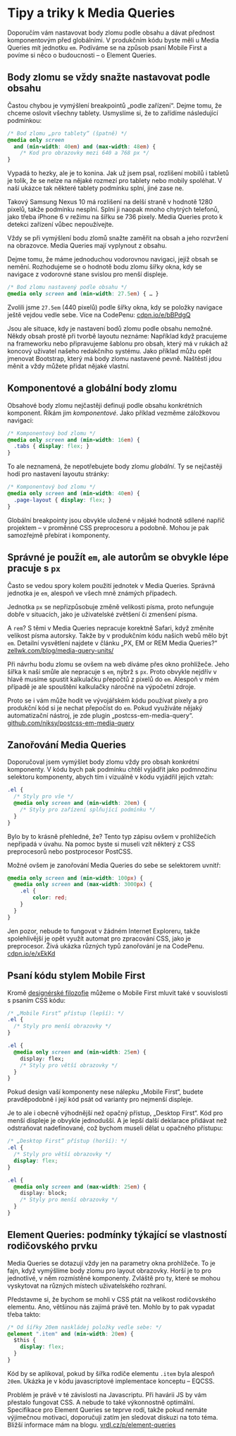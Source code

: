 # Tipy a triky k Media Queries

Doporučím vám nastavovat body zlomu podle obsahu a dávat přednost komponentovým před globálními. V produkčním kódu byste měli u Media Queries mít jednotku `em`. Podíváme se na způsob psaní Mobile First a povíme si něco o budoucnosti – o Element Queries.


## Body zlomu se vždy snažte nastavovat podle obsahu

Častou chybou je vymýšlení breakpointů „podle zařízení“. Dejme tomu, že chceme oslovit všechny tablety. Usmyslíme si, že to zařídíme následující podmínkou:

```css
/* Bod zlomu „pro tablety“ (špatně) */
@media only screen 
  and (min-width: 40em) and (max-width: 48em) { 
    /* Kod pro obrazovky mezi 640 a 768 px */
}
```

Vypadá to hezky, ale je to konina. Jak už jsem psal, rozlišení mobilů i tabletů je tolik, že se nelze na nějaké rozmezí pro tablety nebo mobily spoléhat. V naší ukázce tak některé tablety podmínku splní, jiné zase ne. 

Takový Samsung Nexus 10 má rozlišení na delší straně v hodnotě 1280 pixelů, takže podmínku nesplní. Splní ji naopak mnoho chytrých telefonů, jako třeba iPhone 6 v režimu na šířku se 736 pixely. Media Queries proto k detekci zařízení vůbec nepoužívejte.

Vždy se při vymýšlení bodu zlomů snažte zaměřit na obsah a jeho rozvržení na obrazovce. Media Queries mají vyplynout z obsahu.

Dejme tomu, že máme jednoduchou vodorovnou navigaci, jejíž obsah se nemění. Rozhodujeme se o hodnotě bodu zlomu šířky okna, kdy se navigace z vodorovné stane svislou pro menší displeje.

```css
/* Bod zlomu nastavený podle obsahu */
@media only screen and (min-width: 27.5em) { … }
```

Zvolili jsme `27.5em` (440 pixelů) podle šířky okna, kdy se položky navigace ještě vejdou vedle sebe. Více na CodePenu: [cdpn.io/e/bBPdgQ](https://codepen.io/machal/pen/bBPdgQ)

Jsou ale situace, kdy je nastavení bodů zlomu podle obsahu nemožné. Někdy obsah prostě při tvorbě layoutu neznáme: Například když pracujeme na frameworku nebo připravujeme šablonu pro obsah, který má v rukách až koncový uživatel našeho redakčního systému. Jako příklad můžu opět jmenovat Bootstrap, který má body zlomu nastavené pevně. Naštěstí jdou měnit a vždy můžete přidat nějaké vlastní. 


## Komponentové a globální body zlomu

Obsahové body zlomu nejčastěji definuji podle obsahu konkrétních komponent. Říkám jim *komponentové*. Jako příklad vezměme záložkovou navigaci:

```css
/* Komponentový bod zlomu */
@media only screen and (min-width: 16em) { 
  .tabs { display: flex; }
}
```

To ale neznamená, že nepotřebujete body zlomu *globální*. Ty se nejčastěji hodí pro nastavení layoutu stránky:

```css
/* Komponentový bod zlomu */
@media only screen and (min-width: 40em) { 
  .page-layout { display: flex; }
}
```

Globální breakpointy jsou obvykle uložené v nějaké hodnotě sdílené napříč projektem – v proměnné CSS preprocesoru a podobně. Mohou je pak samozřejmě přebírat i komponenty.


## Správné je použít `em`, ale autorům se obvykle lépe pracuje s `px`

Často se vedou spory kolem použití jednotek v Media Queries. Správná jednotka je `em`, alespoň ve všech mně známých případech.

Jednotka `px` se nepřizpůsobuje změně velikosti písma, proto nefunguje dobře v situacích, jako je uživatelské zvětšení či zmenšení písma.

A `rem`? S těmi v Media Queries nepracuje korektně Safari, když změníte velikost písma autorsky. Takže by v produkčním kódu našich webů mělo být `em`. Detailní vysvětlení najdete v článku „PX, EM or REM Media Queries?“ [zellwk.com/blog/media-query-units/](https://zellwk.com/blog/media-query-units/)

Při návrhu bodu zlomu se ovšem na web díváme přes okno prohlížeče. Jeho šířka k naší smůle ale nepracuje s `em`, nýbrž s `px`. Proto obvykle nejdřív v hlavě musíme spustit kalkulačku přepočtů z pixelů do `em`. Alespoň v mém případě je ale spouštění kalkulačky náročné na výpočetní zdroje. 

Proto se i vám může hodit ve vývojářském kódu používat pixely a pro produkční kód si je nechat přepočíst do `em`. Pokud využíváte nějaký automatizační nástroj, je zde plugin „postcss-em-media-query“. [github.com/niksy/postcss-em-media-query](https://github.com/niksy/postcss-em-media-query)


## Zanořování Media Queries

Doporučoval jsem vymýšlet body zlomu vždy pro obsah konkrétní komponenty. V kódu bych pak podmínku chtěl vyjádřit jako podmnožinu selektoru komponenty, abych tím i vizuálně v kódu vyjádřil jejich vztah:

```css
.el {
  /* Styly pro vše */
  @media only screen and (min-width: 20em) { 
    /* Styly pro zařízení splňující podmínku */
  }  
}
```

Bylo by to krásně přehledné, že? Tento typ zápisu ovšem v prohlížečích nepřipadá v úvahu. Na pomoc byste si museli vzít některý z CSS preprocesorů nebo postprocesor PostCSS. 

Možné ovšem je zanořování Media Queries do sebe se selektorem uvnitř:

```css
@media only screen and (min-width: 100px) {
  @media only screen and (max-width: 3000px) {
    .el {
        color: red;
    }
  }  
}
```

Jen pozor, nebude to fungovat v žádném Internet Exploreru, takže spolehlivější je opět využít automat pro zpracování CSS, jako je preprocesor. Živá ukázka různých typů zanořování je na CodePenu. [cdpn.io/e/xEkKd](https://codepen.io/machal/pen/xEkKd)


## Psaní kódu stylem Mobile First

Kromě [designérské filozofie](mobile-first.md) můžeme o Mobile First mluvit také v souvislosti s psaním CSS kódu:

```css
/* „Mobile First“ přístup (lepší): */
.el {
  /* Styly pro menší obrazovky */
}

.el {
  @media only screen and (min-width: 25em) { 
    display: flex;
    /* Styly pro větší obrazovky */
  }  
}
```

Pokud design vaší komponenty nese nálepku „Mobile First“, budete pravděpodobně i její kód psát od varianty pro nejmenší displeje. 

Je to ale i obecně výhodnější než opačný přístup, „Desktop First“. Kód pro menší displeje je obvykle jednodušší. A je lepší další deklarace přidávat než odstraňovat nadefinované, což bychom museli dělat u opačného přístupu:

```css
/* „Desktop First“ přístup (horší): */
.el {
  /* Styly pro větší obrazovky */
  display: flex;
}

.el {
  @media only screen and (max-width: 25em) { 
    display: block;
    /* Styly pro menší obrazovky */
  }  
}
```

## Element Queries: podmínky týkající se vlastností rodičovského prvku

Media Queries se dotazují vždy jen na parametry okna prohlížeče. To je fajn, když vymýšlíme body zlomu pro layout obrazovky. Horší je to pro jednotlivé, v něm rozmístěné komponenty. Zvláště pro ty, které se mohou vyskytovat na různých místech uživatelského rozhraní.

Představme si, že bychom se mohli v CSS ptát na velikost rodičovského elementu. Ano, většinou nás zajímá právě ten. Mohlo by to pak vypadat třeba takto:

```css
/* Od šířky 20em naskládej položky vedle sebe: */
@element ".item" and (min-width: 20em) {  
  $this {
    display: flex;
  }
}
```

Kód by se aplikoval, pokud by šířka rodiče elementu `.item` byla alespoň `20em`. Ukázka je v kódu javascriptové implementace konceptu – EQCSS.

Problém je právě v té závislosti na Javascriptu. Při havárii JS by vám přestalo fungovat CSS. A nebude to také výkonnostně optimální. Specifikace pro Element Queries se teprve rodí, takže pokud nemáte výjimečnou motivaci, doporučuji zatím jen sledovat diskuzi na toto téma. Bližší informace mám na blogu. [vrdl.cz/p/element-queries](https://www.vzhurudolu.cz/prirucka/element-queries)
